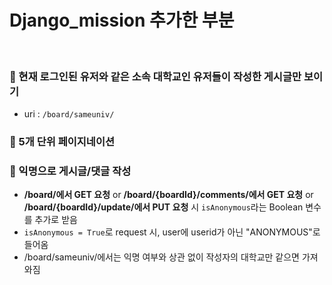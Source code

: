 # Django_mission 추가한 부분
<br>

### 👾 현재 로그인된 유저와 같은 소속 대학교인 유저들이 작성한 게시글만 보이기

* uri : `/board/sameuniv/`

### 👾 5개 단위 페이지네이션

### 👾 익명으로 게시글/댓글 작성

* **/board/에서 GET 요청** or **/board/{boardId}/comments/에서 GET 요청** or **/board/{boardId}/update/에서 PUT 요청** 시 `isAnonymous`라는 Boolean 변수를 추가로 받음
* `isAnonymous = True`로 request 시, user에 userid가 아닌 "ANONYMOUS"로 들어옴
* /board/sameuniv/에서는 익명 여부와 상관 없이 작성자의 대학교만 같으면 가져와짐
